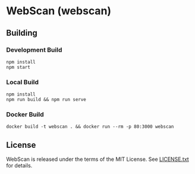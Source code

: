 # WebScan (webscan)

## Building

### Development Build

    npm install
    npm start

### Local Build

    npm install
    npm run build && npm run serve

### Docker Build

    docker build -t webscan . && docker run --rm -p 80:3000 webscan

## License

WebScan is released under the terms of the MIT License. See [LICENSE.txt](LICENSE.txt) for details.
